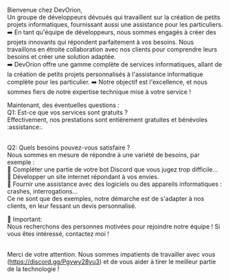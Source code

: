 Bienvenue chez DevOrion, <br>
Un groupe de développeurs dévoués qui travaillent sur la création de petits projets informatiques, fournissant aussi une assistance pour les particuliers.<br>
➡️ En tant qu'équipe de développeurs, nous sommes engagés à créer des projets innovants qui répondent parfaitement à vos besoins. Nous travaillons en étroite collaboration avec nos clients pour comprendre leurs besoins et créer une solution adaptée.<br>
➡️ DevOrion offre une gamme complète de services informatiques, allant de la création de petits projets personnalisés à l'assistance informatique complète pour les particulier.
➡️ Notre objectif est l'excellence, et nous sommes fiers de notre expertise technique mise à votre service !<br>

Maintenant, des éventuelles questions :<br>
Q1: Est-ce que vos services sont gratuits ?<br>
Effectivement, nos prestations sont entièrement gratuites et bénévoles :assistance:. <br><br>

Q2: Quels besoins pouvez-vous satisfaire ?<br>
Nous sommes en mesure de répondre à une variété de besoins, par exemple :<br>
🔵 Compléter une partie de votre bot Discord que vous jugez trop difficile...<br>
🔵 Développer un site internet répondant à vos envies.<br>
🔵 Fournir une assistance avec des logiciels ou des appareils informatiques : crashes, interrogations... <br>
Ce ne sont que des exemples, notre démarche est de s'adapter à nos clients, en leur fessant un devis personnalisé.

💬  Important:<br>
Nous recherchons des personnes motivées pour rejoindre notre équipe ! Si vous êtes intéressé, contactez moi !<br><br>


Merci de votre attention. Nous sommes impatients de travailler avec vous (https://discord.gg/Pgvwy28yu3) et de vous aider à tirer le meilleur partie de la technologie !
